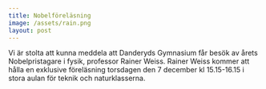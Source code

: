 ```yaml
---
title: Nobelföreläsning
image: /assets/rain.png
layout: post
---
```


Vi är stolta att kunna meddela att Danderyds Gymnasium får besök av årets Nobelpristagare i fysik, professor Rainer Weiss.
Rainer Weiss kommer att hålla en exklusive föreläsning torsdagen den 7 december kl 15.15-16.15 i stora aulan för teknik och naturklasserna.


